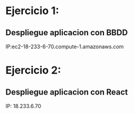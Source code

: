 # Ejercicio 1:

## Despliegue aplicacion con BBDD

IP:ec2-18-233-6-70.compute-1.amazonaws.com

# Ejercicio 2:

## Despliegue aplicacion con React

IP: 18.233.6.70
